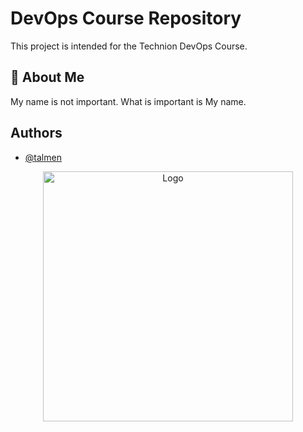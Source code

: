 
# DevOps Course Repository

This project is intended for the Technion DevOps Course.


## 🚀 About Me
My name is not important. What is important is My name.

## Authors

- [@talmen](https://www.github.com/talmen)

<div align="center">
  <img src="https://github.com/talmen/DevOps-Course/blob/main/DevOps.jpg" alt="Logo" width="400"/>
</div>
